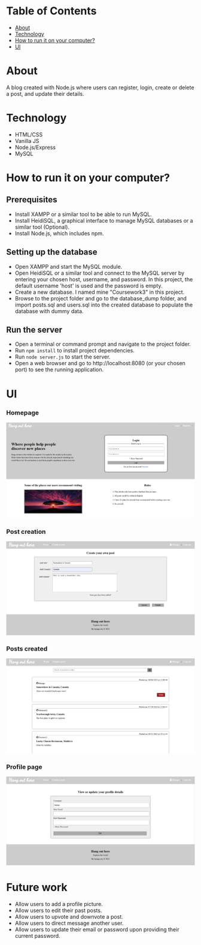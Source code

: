 # Table of Contents
- [About](#about)
- [Technology](#technology)
- [How to run it on your computer?](#run)
- [UI](#ui)

# About <a name="about"></a>
A blog created with Node.js where users can register, login, create or delete a post, and update their details.

# Technology <a name="technology"></a>
- HTML/CSS
- Vanilla JS
- Node.js/Express
- MySQL

# How to run it on your computer? <a name="run"></a>

## Prerequisites 
- Install XAMPP or a similar tool to be able to run MySQL.
- Install HeidiSQL, a graphical interface to manage MySQL databases or a similar tool (Optional).
- Install Node.js, which includes npm.

## Setting up the database 
- Open XAMPP and start the MySQL module.
- Open HeidiSQL or a similar tool and connect to the MySQL server by entering your chosen host, username, and password. In this project, the default username 'host' is used and the password is empty.
- Create a new database. I named mine "Coursework3" in this project.
- Browse to the project folder and go to the database_dump folder, and import posts.sql and users.sql into the created database to populate the database with dummy data.

## Run the server 
- Open a terminal or command prompt and navigate to the project folder.
- Run `npm install` to install project dependencies.
- Run `node server.js` to start the server.
- Open a web browser and go to http://localhost:8080 (or your chosen port) to see the running application.

# UI <a name="ui"></a>
### Homepage
![Node.js blog](https://raw.githubusercontent.com/haingo-raz/Node.js-blog/main/UI/Blog.png)

### Post creation
![Create-post](https://raw.githubusercontent.com/haingo-raz/Node.js-blog/main/UI/Create-post.png)

### Posts created
![Posts](https://raw.githubusercontent.com/haingo-raz/Node.js-blog/main/UI/Posts.png)

### Profile page
![Profile](https://raw.githubusercontent.com/haingo-raz/Node.js-blog/main/UI/Profile.png)

# Future work
- Allow users to add a profile picture.
- Allow users to edit their past posts.
- Allow users to upvote and downvote a post.
- Allow users to direct message another user.
- Allow users to update their email or password upon providing their current password.